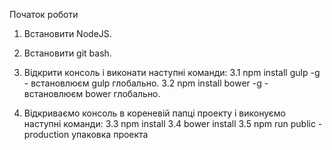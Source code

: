 Початок роботи

1. Встановити NodeJS.
2. Встановити git bash.
3. Відкрити   консоль і виконати наступні команди:
3.1 npm install gulp -g  - встановлюєм gulp глобально.
3.2 npm install bower -g  - встановлюєм bower глобально.


4. Відкриваємо консоль в кореневій папці проекту і виконуємо наступні команди:
3.3 npm install
3.4 bower install
3.5 npm run public - production упаковка проекта

